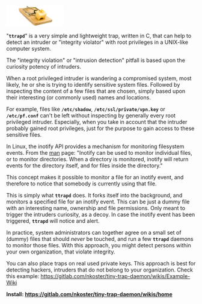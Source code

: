 ![Tiny Trap](ttrapd.png "Tiny Trap")

"**`ttrapd`**"  is a very simple and lightweight trap, written in C, that can help to detect an intruder or "integrity violator" with root privileges in a UNIX-like computer system.

The "integrity violation" or "intrusion detection" pitfall is based upon the curiosity potency of intruders.

When a root privileged intruder is wandering a compromised system, most likely, he or she is trying to identify
sensitive system files. Followed by inspecting the content of a few files that are chosen, simply based upon their
interesting (or commonly used) names and locations.

For example, files like **`/etc/shadow`**, **`/etc/ssl/private/vpn.key`** or **`/etc/pf.conf`** can't be left without inspecting by generally every root privileged intruder. Especially, when you take in account that the intruder probably gained root privileges, just for the purpose to gain access to these sensitive files.

In Linux, the inotify API provides a mechanism for monitoring filesystem events.
From the [man](http://man7.org/linux/man-pages/man7/inotify.7.html) page: "Inotify can be used to monitor individual files, or to monitor directories.
When a directory is monitored, inotify will return events for the directory itself, and for files inside the directory."

This concept makes it possible to monitor a file for an inotify event, and therefore to notice that somebody is currently using that file.

This is simply what **`ttrapd`** does. It forks itself into the background, and monitors a specified file for an inotify event.
This can be just a dummy file with an interesting name, ownership and file permissions.
Only meant to trigger the intruders curiosity, as a decoy. In case the inotify event has been triggered, **`ttrapd`** will notice and alert.

In practice, system administrators can together agree on a small set of (dummy) files that should _never_ be touched, and run a few **`ttrapd`** daemons to monitor those files. With this approach, you might detect persons within your own organization, that violate integrity.

You can also place traps on real used private keys. This approach is best for detecting hackers, intruders that do not belong to your organization. Check this example: https://gitlab.com/nkoster/tiny-trap-daemon/wikis/Example-Wiki

 **Install: https://gitlab.com/nkoster/tiny-trap-daemon/wikis/home**
